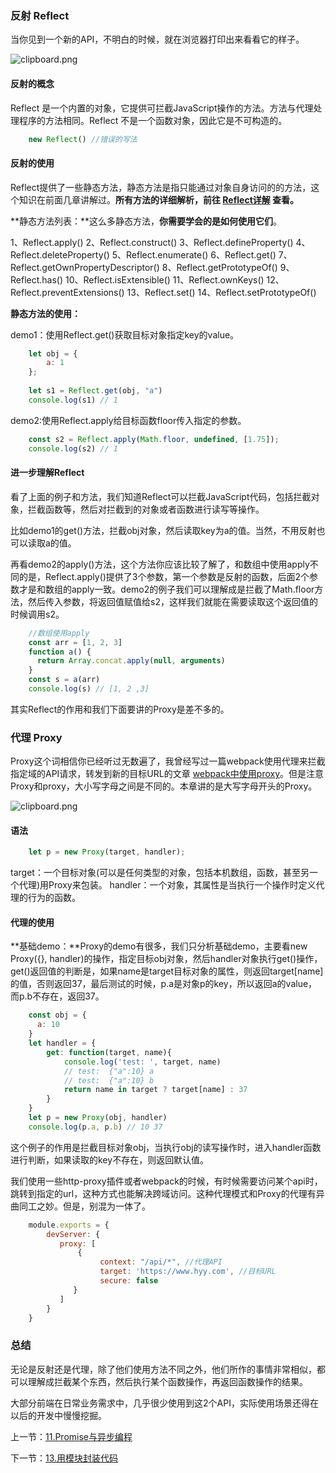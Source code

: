 ### 反射 Reflect

当你见到一个新的API，不明白的时候，就在浏览器打印出来看看它的样子。

![clipboard.png](https://segmentfault.com/img/bVR5HF?w=1722&h=560)

#### 反射的概念

Reflect 是一个内置的对象，它提供可拦截JavaScript操作的方法。方法与代理处理程序的方法相同。Reflect 不是一个函数对象，因此它是不可构造的。

```javascript
    new Reflect() //错误的写法
```

#### 反射的使用

Reflect提供了一些静态方法，静态方法是指只能通过对象自身访问的的方法，这个知识在前面几章讲解过。**所有方法的详细解析，前往 [Reflect详解][1] 查看。**

**静态方法列表：**这么多静态方法，**你需要学会的是如何使用它们**。

1、Reflect.apply()
2、Reflect.construct()
3、Reflect.defineProperty()
4、Reflect.deleteProperty()
5、Reflect.enumerate()
6、Reflect.get()
7、Reflect.getOwnPropertyDescriptor()
8、Reflect.getPrototypeOf()
9、Reflect.has()
10、Reflect.isExtensible()
11、Reflect.ownKeys()
12、Reflect.preventExtensions()
13、Reflect.set()
14、Reflect.setPrototypeOf()

**静态方法的使用：**

demo1：使用Reflect.get()获取目标对象指定key的value。
```javascript
    let obj = {
        a: 1
    };
    
    let s1 = Reflect.get(obj, "a")
    console.log(s1) // 1
```
demo2:使用Reflect.apply给目标函数floor传入指定的参数。
```javascript
    const s2 = Reflect.apply(Math.floor, undefined, [1.75]); 
    console.log(s2) // 1
```
#### 进一步理解Reflect

看了上面的例子和方法，我们知道Reflect可以拦截JavaScript代码，包括拦截对象，拦截函数等，然后对拦截到的对象或者函数进行读写等操作。

比如demo1的get()方法，拦截obj对象，然后读取key为a的值。当然，不用反射也可以读取a的值。

再看demo2的apply()方法，这个方法你应该比较了解了，和数组中使用apply不同的是，Reflect.apply()提供了3个参数，第一个参数是反射的函数，后面2个参数才是和数组的apply一致。demo2的例子我们可以理解成是拦截了Math.floor方法，然后传入参数，将返回值赋值给s2，这样我们就能在需要读取这个返回值的时候调用s2。
```javascript
    //数组使用apply
    const arr = [1, 2, 3]
    function a() {
      return Array.concat.apply(null, arguments)
    }
    const s = a(arr)
    console.log(s) // [1, 2 ,3]
```

其实Reflect的作用和我们下面要讲的Proxy是差不多的。

### 代理 Proxy

Proxy这个词相信你已经听过无数遍了，我曾经写过一篇webpack使用代理来拦截指定域的API请求，转发到新的目标URL的文章 [webpack中使用proxy][2]。但是注意Proxy和proxy，大小写字母之间是不同的。本章讲的是大写字母开头的Proxy。

![clipboard.png](https://segmentfault.com/img/bVR5W5?w=710&h=182)

#### 语法
```javascript
    let p = new Proxy(target, handler);
```
target：一个目标对象(可以是任何类型的对象，包括本机数组，函数，甚至另一个代理)用Proxy来包装。
handler：一个对象，其属性是当执行一个操作时定义代理的行为的函数。

#### 代理的使用

**基础demo：**Proxy的demo有很多，我们只分析基础demo，主要看new Proxy({}, handler)的操作，指定目标obj对象，然后handler对象执行get()操作，get()返回值的判断是，如果name是target目标对象的属性，则返回target[name]的值，否则返回37，最后测试的时候，p.a是对象p的key，所以返回a的value，而p.b不存在，返回37。
```javascript
    const obj = {
      a: 10
    }
    let handler = {
        get: function(target, name){
            console.log('test: ', target, name)
            // test:  {"a":10} a
            // test:  {"a":10} b
            return name in target ? target[name] : 37
        }
    }
    let p = new Proxy(obj, handler)
    console.log(p.a, p.b) // 10 37
```
这个例子的作用是拦截目标对象obj，当执行obj的读写操作时，进入handler函数进行判断，如果读取的key不存在，则返回默认值。

我们使用一些http-proxy插件或者webpack的时候，有时候需要访问某个api时，跳转到指定的url，这种方式也能解决跨域访问。这种代理模式和Proxy的代理有异曲同工之妙。但是，别混为一体了。
```javascript
    module.exports = {
        devServer: {
           proxy: [
               {
                    context: "/api/*", //代理API
                    target: 'https://www.hyy.com', //目标URL
                    secure: false
              }
           ]
        }
    }
```
### 总结

无论是反射还是代理，除了他们使用方法不同之外，他们所作的事情非常相似，都可以理解成拦截某个东西，然后执行某个函数操作，再返回函数操作的结果。

大部分前端在日常业务需求中，几乎很少使用到这2个API，实际使用场景还得在以后的开发中慢慢挖掘。


[1]: https://developer.mozilla.org/zh-CN/docs/Web/JavaScript/Reference/Global_Objects/Reflect
[2]: https://segmentfault.com/a/1190000008635891
[3]: https://segmentfault.com/a/1190000010199272

上一节：[11.Promise与异步编程](https://github.com/hyy1115/ES6-learning/blob/master/doc/11%E3%80%81%E3%80%8A%E6%B7%B1%E5%85%A5%E7%90%86%E8%A7%A3ES6%E3%80%8B%E7%AC%94%E8%AE%B0%E2%80%94%E2%80%94%20Promise%E4%B8%8E%E5%BC%82%E6%AD%A5%E7%BC%96%E7%A8%8B.md)

下一节：[13.用模块封装代码](https://github.com/hyy1115/ES6-learning/blob/master/doc/13%E3%80%81%E3%80%8A%E6%B7%B1%E5%85%A5%E7%90%86%E8%A7%A3ES6%E3%80%8B%E7%AC%94%E8%AE%B0%E2%80%94%E2%80%94%E7%94%A8%E6%A8%A1%E5%9D%97%E5%B0%81%E8%A3%85%E4%BB%A3%E7%A0%81.md)
